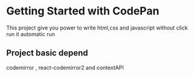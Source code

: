 # Getting Started with CodePan

This project give you power to write html,css and javascript without click run it automatic run


## Project basic depend 
codemirror , react-codemirror2 and contextAPI 

